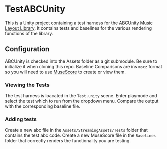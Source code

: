 # TestABCUnity
This is a Unity project containing a test harness for the  [ABCUnity Music Layout Library](https://github.com/matthewcpp/abcunity).
It contains tests and baselines for the various rendering functions of the library.

## Configuration
ABCUnity is checked into the Assets folder as a git submodule.  Be sure to initialize it when cloning this repo.
Baseline Comparisons are ins `mscz` format so you will need to use [MuseScore](https://musescore.org/download) to create or view them.

### Viewing the Tests
The test harness is loacated in the `Test.unity` scene.
Enter playmode and select the test which to run from the dropdown menu.
Compare the output with the corresponding baseline file.

### Adding tests
Create a new abc file in the `Assets/StreamingAssets/Tests` folder that contains the test abc code.
Create a new MuseScore file in the `Baselines` folder that correctly renders the functionality you are testing.